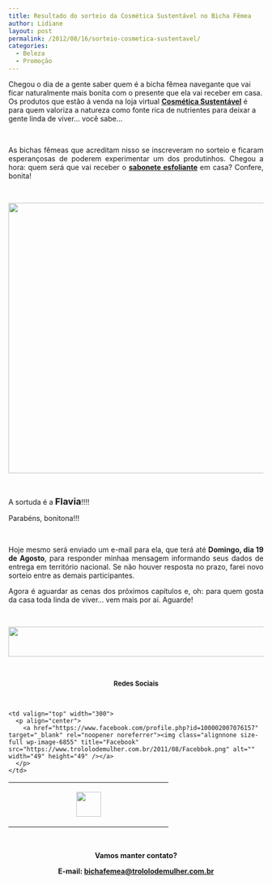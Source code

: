 ```yaml
---
title: Resultado do sorteio da Cosmética Sustentável no Bicha Fêmea
author: Lidiane
layout: post
permalink: /2012/08/16/sorteio-cosmetica-sustentavel/
categories:
  - Beleza
  - Promoção
---
```

Chegou o dia de a gente saber quem é a bicha fêmea navegante que vai ficar naturalmente mais bonita com o presente que ela vai receber em casa. Os produtos que estão á venda na loja virtual <a href="http://www.cosmeticasustentavel.com.br/loja/" target="_blank" rel="noopener noreferrer"><strong>Cosmética Sustentável</strong></a> é para quem valoriza a natureza como fonte rica de nutrientes para deixar a gente linda de viver… você sabe…

&nbsp;

<p align="justify">
  As bichas fêmeas que acreditam nisso se inscreveram no sorteio e ficaram esperançosas de poderem experimentar um dos produtinhos. Chegou a hora: quem será que vai receber o <strong><a href="http://www.trololodemulher.com.br/2012/08/07/bicha-femea-muito-mais-bonita/">sabonete esfoliante</a></strong> em casa? Confere, bonita!
</p>

&nbsp;

<!--more-->

<p align="center">
  <a href="http://www.trololodemulher.com.br/?attachment_id=9025" rel="attachment wp-att-9025"><img class="alignnone size-full wp-image-9025" title="Resultado do Sorteio" src="https://www.trololodemulher.com.br/2012/08/Resultado-do-Sorteio.png" alt="" width="522" height="534" /></a>
</p>

&nbsp;

A sortuda é a **<span style="font-size: large;">Flavia</span>**!!!!

Parabéns, bonitona!!!

&nbsp;

<p align="justify">
  Hoje mesmo será enviado um e-mail para ela, que terá até <strong>Domingo, dia 19 de Agosto</strong>, para responder minhaa mensagem informando seus dados de entrega em território nacional. Se não houver resposta no prazo, farei novo sorteio entre as demais participantes.
</p>

<p align="justify">
  Agora é aguardar as cenas dos próximos capítulos e, oh: para quem gosta da casa toda linda de viver… vem mais por aí. Aguarde!
</p>

&nbsp;

<p align="center">
  <a href="http://feedburner.google.com/fb/a/mailverify?uri=blogbichafemea&loc=pt_BR" target="_blank" rel="noopener noreferrer"><img class="alignnone size-full wp-image-8451" title="Assine o Bicha Fêmea grátis!" src="https://www.trololodemulher.com.br/2012/01/rodapé.png" alt="" width="600" height="59" /></a>
</p>

&nbsp;

<p align="center">
  <strong><span style="font-size: small;">Redes Sociais</span></strong>
</p>

&nbsp;

<table width="600" border="0" cellspacing="0" cellpadding="2">
  <tr>
    <td valign="top" width="300">
      <p align="center">
        <a href="https://twitter.com/#%21/bichafemea" target="_blank" rel="noopener noreferrer"><img class="alignnone size-full wp-image-6857" title="Twitter" src="https://www.trololodemulher.com.br/2011/08/Twitter.png" alt="" width="49" height="49" /></a>
      </p>
    </td>
    
    <td valign="top" width="300">
      <p align="center">
        <a href="https://www.facebook.com/profile.php?id=100002007076157" target="_blank" rel="noopener noreferrer"><img class="alignnone size-full wp-image-6855" title="Facebook" src="https://www.trololodemulher.com.br/2011/08/Facebbok.png" alt="" width="49" height="49" /></a>
      </p>
    </td>
  </tr>
</table>

&nbsp;

<p align="center">
  <strong>Vamos manter contato?</strong>
</p>

<p align="center">
  <strong>E-mail: <a href="mailto:bichafemea@trololodemulher.com.br">bichafemea@trololodemulher.com.br</a></strong>
</p>